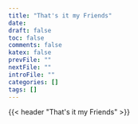 ```yaml
---
title: "That's it my Friends"
date:
draft: false
toc: false
comments: false
katex: false
prevFile: ""
nextFile: ""
introFile: ""
categories: []
tags: []
---
```


{{< header "That's it my Friends" >}}
